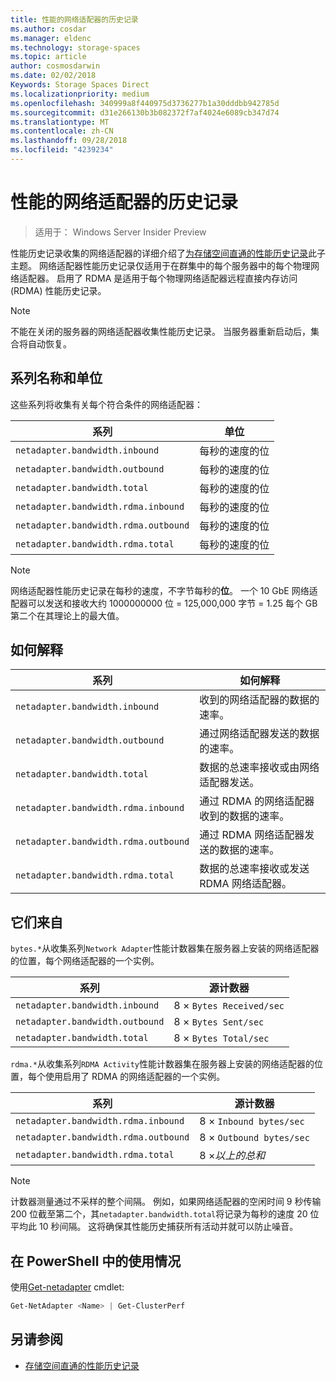 ```yaml
---
title: 性能的网络适配器的历史记录
ms.author: cosdar
ms.manager: eldenc
ms.technology: storage-spaces
ms.topic: article
author: cosmosdarwin
ms.date: 02/02/2018
Keywords: Storage Spaces Direct
ms.localizationpriority: medium
ms.openlocfilehash: 340999a8f440975d3736277b1a30dddbb942785d
ms.sourcegitcommit: d31e266130b3b082372f7af4024e6089cb347d74
ms.translationtype: MT
ms.contentlocale: zh-CN
ms.lasthandoff: 09/28/2018
ms.locfileid: "4239234"
---
```

# 性能的网络适配器的历史记录

> 适用于： Windows Server Insider Preview

性能历史记录收集的网络适配器的详细介绍了[为存储空间直通的性能历史记录](performance-history.md)此子主题。 网络适配器性能历史记录仅适用于在群集中的每个服务器中的每个物理网络适配器。 启用了 RDMA 是适用于每个物理网络适配器远程直接内存访问 (RDMA) 性能历史记录。

   > [!NOTE]
   > 不能在关闭的服务器的网络适配器收集性能历史记录。 当服务器重新启动后，集合将自动恢复。

## 系列名称和单位

这些系列将收集有关每个符合条件的网络适配器：

| 系列                               | 单位            |
|--------------------------------------|-----------------|
| `netadapter.bandwidth.inbound`       | 每秒的速度的位 |
| `netadapter.bandwidth.outbound`      | 每秒的速度的位 |
| `netadapter.bandwidth.total`         | 每秒的速度的位 |
| `netadapter.bandwidth.rdma.inbound`  | 每秒的速度的位 |
| `netadapter.bandwidth.rdma.outbound` | 每秒的速度的位 |
| `netadapter.bandwidth.rdma.total`    | 每秒的速度的位 |

   > [!NOTE]
   > 网络适配器性能历史记录在每秒的速度，不字节每秒的**位**。 一个 10 GbE 网络适配器可以发送和接收大约 1000000000 位 = 125,000,000 字节 = 1.25 每个 GB 第二个在其理论上的最大值。

## 如何解释

| 系列                               | 如何解释                                                      |
|--------------------------------------|-----------------------------------------------------------------------|
| `netadapter.bandwidth.inbound`       | 收到的网络适配器的数据的速率。                         |
| `netadapter.bandwidth.outbound`      | 通过网络适配器发送的数据的速率。                             |
| `netadapter.bandwidth.total`         | 数据的总速率接收或由网络适配器发送。           |
| `netadapter.bandwidth.rdma.inbound`  | 通过 RDMA 的网络适配器收到的数据的速率。               |
| `netadapter.bandwidth.rdma.outbound` | 通过 RDMA 网络适配器发送的数据的速率。                   |
| `netadapter.bandwidth.rdma.total`    | 数据的总速率接收或发送 RDMA 网络适配器。 |

## 它们来自

`bytes.*`从收集系列`Network Adapter`性能计数器集在服务器上安装的网络适配器的位置，每个网络适配器的一个实例。

| 系列                           | 源计数器           |
|----------------------------------|--------------------------|
| `netadapter.bandwidth.inbound`   | 8 × `Bytes Received/sec` |
| `netadapter.bandwidth.outbound`  | 8 × `Bytes Sent/sec`     |
| `netadapter.bandwidth.total`     | 8 × `Bytes Total/sec`    |

`rdma.*`从收集系列`RDMA Activity`性能计数器集在服务器上安装的网络适配器的位置，每个使用启用了 RDMA 的网络适配器的一个实例。

| 系列                               | 源计数器           |
|--------------------------------------|--------------------------|
| `netadapter.bandwidth.rdma.inbound`  | 8 × `Inbound bytes/sec`  |
| `netadapter.bandwidth.rdma.outbound` | 8 × `Outbound bytes/sec` |
| `netadapter.bandwidth.rdma.total`    | 8 ×*以上的总和*   |

   > [!NOTE]
   > 计数器测量通过不采样的整个间隔。 例如，如果网络适配器的空闲时间 9 秒传输 200 位截至第二个，其`netadapter.bandwidth.total`将记录为每秒的速度 20 位平均此 10 秒间隔。 这将确保其性能历史捕获所有活动并就可以防止噪音。

## 在 PowerShell 中的使用情况

使用[Get-netadapter](https://docs.microsoft.com/powershell/module/netadapter/get-netadapter) cmdlet:

```PowerShell
Get-NetAdapter <Name> | Get-ClusterPerf
```

## 另请参阅

- [存储空间直通的性能历史记录](performance-history.md)
